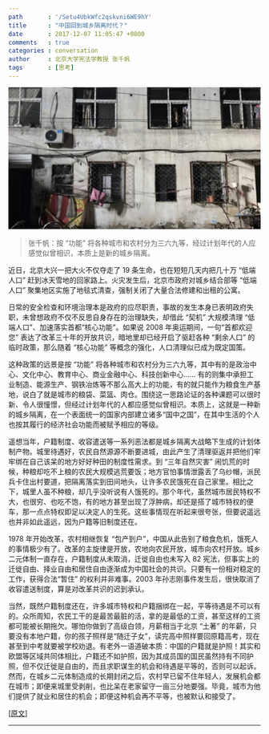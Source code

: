 ```yaml
---
path       : '/Setu4UbkWfc2qskvni6WE9hY'
title      : "中国回到城乡隔离时代？"
date       : 2017-12-07 11:05:47 +0800
comments   : true
categories : conversation
author     : 北京大学宪法学教授 张千帆
tags       : [思考]
---
```


<img src="/images/2017/2017-12-07-110547.jpg" width="650" />

> 张千帆：按 “功能” 将各种城市和农村分为三六九等，经过计划年代的人应感觉似曾相识，本质上是新的城乡隔离。

<!--more-->

近日，北京大兴一把大火不仅夺走了 19 条生命，也在短短几天内把几十万 “低端人口” 赶到冰天雪地的回家路上。火灾发生后，北京市政府对城乡结合部等 “低端人口” 聚集地区实施了地毯式清查，强制关闭了大量合法修建和出租的公寓。

日常的安全检查和环境治理本是政府的应尽职责，事故的发生本身已表明政府失职，未曾想政府不仅不反思自身存在的治理缺失，却借此 “契机” 大规模清理 “低端人口”、加速落实首都“核心功能”。如果说 2008 年奥运期间，一句“首都欢迎您” 表达了改革三十年的开放共识，暗地里却已经开启了驱赶各种 “剩余人口” 的临时政策，那么随着 “核心功能” 等概念的强化，人口清理似已成为既定国策。

这种政策的远景是按 “功能” 将各种城市和农村分为三六九等，其中有的是政治中心、文化中心、教育中心、商业金融中心、科技创新中心…… 有的则集中承担工业制造、能源生产、钢铁冶炼等不那么高大上的功能，有的就只能作为粮食生产基地，说白了就是城市的粮袋、菜篮、肉仓。围绕这一思路论证的各种课题可以很时新、令人很憧憬，但经过计划年代的人都应感觉似曾相识。本质上，这就是一种新的城乡隔离，在一个表面统一的国家内部建立诸多“国中之国”，在其中生活的个人也按其履行的经济社会功能而被赋予相应的等级。

遥想当年，户籍制度、收容遣送等一系列恶法都是城乡隔离大战略下生成的计划体制产物。城里待遇好，农民自然源源不断要进城，由此产生了清理驱返并把他们牢牢绑在自己该呆的地方好好种田的制度性需求。到 “三年自然灾害” 闹饥荒的时候，种粮却吃不上粮的农民大规模逃荒要饭；地方官怕事情泄露丢了乌纱帽，派民兵卡住出村要道，把隔离落实到田间地头，让许多农民饿死在自己家里。相比之下，城里人虽不种粮，却几乎没听说有人饿死的。那个年代，虽然城市居民特权不大，也很穷、也吃不饱，有的地方甚至出现了浮肿病，却还是搭了城市特权的便车，那一点点特权即足以决定人的生死。这些事情现在听起来很夸张，但要说遥远也并非如此遥远，因为户籍等旧制度还在。

1978 年开始改革，农村相继恢复 “包产到户”，中国从此告别了粮食危机，饿死人的事情极少有了。改革的主旋律是开放，农地向农民开放，城市向农村开放。城乡二元体制一直存在，户籍制度从未取消，迁徙自由也未写入 82 宪法，但事实上的迁徙自由、择业自由和居住自由逐渐成为中国社会的共识。只要有一份相对稳定的工作，获得合法“暂住” 的权利并非难事。2003 年孙志刚事件发生后，很快取消了收容遣送制度，算是对改革共识的迟到承认。

当然，既然户籍制度还在，许多城市特权和户籍捆绑在一起，平等待遇是不可以有的。众所周知，农民工干的是最苦最脏的活，拿的是最低的工资，甚至这样的工资都可能被长期拖欠。哪怕你做到了高级白领，月薪相当于北京 “土著” 的年薪，只要没有本地户籍，你的孩子照样是“随迁子女”，读完高中照样要回原籍高考，现在甚至到中考就要被学校劝退。有老外一语道破本质：中国的户籍就是护照！其实和欧盟等区域共同体相比，户籍还不如护照，因为其成员国的国民虽然持有不同护照，但不仅迁徙是自由的，而且求职谋生的机会和待遇是平等的，否则可以起诉。然而，在城乡二元体制造成的长期封闭之后，农村早已留不住年轻人，发展机会都在城市；即便来城里受剥削，也比呆在老家留守一亩三分地要强。毕竟，城市为他们提供了就业和居住的机会；即便这种机会再不平等，也被默认和接受了。

[<a target="_blank" href="http://www.ftchinese.com/story/001075244#adchannelID=1600">原文</a>]

***
